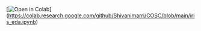 [![Open in Colab](https://colab.research.google.com/assets/colab-badge.svg)]
(https://colab.research.google.com/github/Shivanimarri/COSC/blob/main/iris_eda.ipynb)
